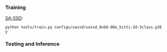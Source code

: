 


### Training

[SA-SSD](https://github.com/open-mmlab/mmdetection3d/tree/main/configs/sassd):
```
python tools/train.py configs/sassd/sassd_8xb6-80e_kitti-3d-3class.p3E  
y
```

### Testing and Inference

